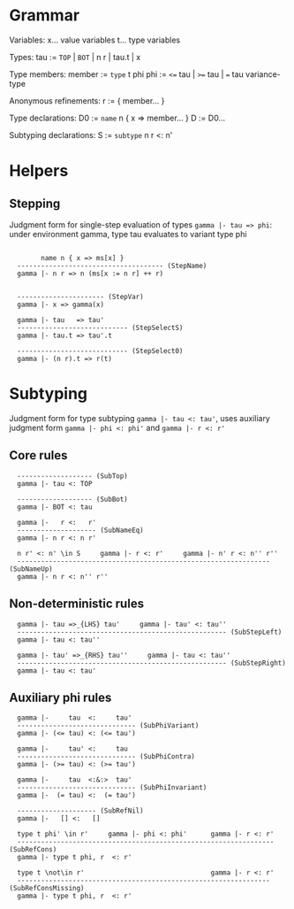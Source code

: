 
# Grammar

Variables:
  x... value variables
  t... type variables

Types:
  tau := `TOP` | `BOT` | n r | tau.t | x

Type members:
  member := `type` t phi
  phi    := `<=` tau | `>=` tau | `=` tau
            variance-type

Anonymous refinements:
  r := { member... }

Type declarations:
  D0 := `name` n { x => member... }
  D := D0...

Subtyping declarations:
  S := `subtype` n r <: n'

# Helpers

## Stepping

Judgment form for single-step evaluation of types `gamma |- tau => phi`:
  under environment gamma, type tau evaluates to variant type phi
```

        name n { x => ms[x] }
  ------------------------------------- (StepName)
  gamma |- n r => n (ms[x := n r] ++ r)


  ---------------------- (StepVar)
  gamma |- x => gamma(x)

  gamma |- tau   => tau'
  ---------------------------- (StepSelectS)
  gamma |- tau.t => tau'.t
```

```
  ---------------------------- (StepSelect0)
  gamma |- (n r).t => r(t)
```


# Subtyping

Judgment form for type subtyping `gamma |- tau <: tau'`, uses auxiliary judgment form `gamma |- phi <: phi'` and `gamma |- r <: r'`

## Core rules
```
  ------------------- (SubTop)
  gamma |- tau <: TOP

  ------------------- (SubBot)
  gamma |- BOT <: tau

  gamma |-   r <:   r'
  -------------------- (SubNameEq)
  gamma |- n r <: n r'

  n r' <: n' \in S     gamma |- r <: r'     gamma |- n' r <: n'' r''
  ---------------------------------------------------------------- (SubNameUp)
  gamma |- n r <: n'' r''
```

## Non-deterministic rules
```
  gamma |- tau =>_{LHS} tau'     gamma |- tau' <: tau''
  ----------------------------------------------------- (SubStepLeft)
  gamma |- tau <: tau''

  gamma |- tau' =>_{RHS} tau''     gamma |- tau <: tau''
  ----------------------------------------------------- (SubStepRight)
  gamma |- tau <: tau'
```

## Auxiliary phi rules
```
  gamma |-     tau  <:     tau'
  ------------------------------ (SubPhiVariant)
  gamma |- (<= tau) <: (<= tau')

  gamma |-     tau' <:     tau
  ------------------------------ (SubPhiContra)
  gamma |- (>= tau) <: (>= tau')

  gamma |-     tau  <:&:>  tau'
  ------------------------------ (SubPhiInvariant)
  gamma |-  (= tau) <:  (= tau')
```

```
  -------------------- (SubRefNil)
  gamma |-   [] <:   []

  type t phi' \in r'     gamma |- phi <: phi'      gamma |- r <: r'
  ----------------------------------------------------------------- (SubRefCons)
  gamma |- type t phi, r  <: r'

  type t \not\in r'                                gamma |- r <: r'
  ---------------------------------------------------------------- (SubRefConsMissing)
  gamma |- type t phi, r  <: r'
```
